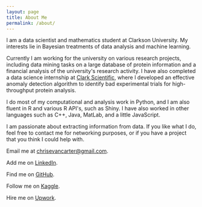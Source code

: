 ```yaml
---
layout: page
title: About Me
permalink: /about/
---
```


I am a data scientist and mathematics student at Clarkson University. My interests lie in Bayesian treatments of data analysis and machine learning. 

Currently I am working for the university on various research projects, including data mining tasks on a large database of protein information and a financial analysis of the university's research activity. I have also completed a data science internship at [Clark Scientific](http://www.clarkscientific.com/), where I developed an effective anomaly detection algorithm to identify bad experimental trials for high-throughput protein analysis. 

I do most of my computational and analysis work in Python, and I am also fluent in R and various R API's, such as Shiny. I have also worked in other languages such as C++, Java, MatLab, and a little JavaScript. 

I am passionate about extracting information from data. If you like what I do, feel free to contact me for networking purposes, or if you have a project that you think I could help with. 

Email me at <chrisevancarter@gmail.com>.

Add me on [LinkedIn](https://www.linkedin.com/in/chris-c-8a55bb85/).

Find me on [GitHub](https://github.com/chriscarter2357).

Follow me on [Kaggle](https://www.kaggle.com/carterce).

Hire me on [Upwork](https://www.upwork.com/freelancers/~01403295c4ed1411c4).